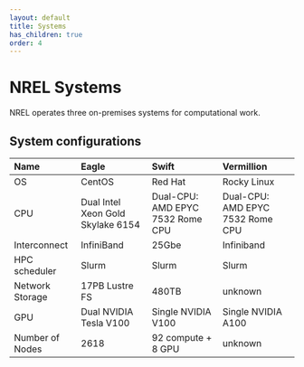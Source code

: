 ```yaml
---
layout: default
title: Systems
has_children: true
order: 4
---
```


# NREL Systems
NREL operates three on-premises systems for computational work. 

## System configurations

| Name        | Eagle     | Swift        | Vermillion  | 
| :---------- | :-------- | :----------- | :---------  | 
| OS          | CentOS    | Red Hat      | Rocky Linux |
| CPU         | Dual Intel Xeon Gold Skylake 6154 | Dual-CPU: AMD EPYC 7532 Rome CPU | Dual-CPU: AMD EPYC 7532 Rome CPU
| Interconnect | InfiniBand | 25Gbe | Infiniband | 
| HPC scheduler | Slurm | Slurm | Slurm |
| Network Storage | 17PB Lustre FS | 480TB | unknown |
| GPU | Dual NVIDIA Tesla V100 | Single NVIDIA V100 | Single NVIDIA A100 | 
| Number of Nodes | 2618 | 92 compute + 8 GPU | unknown | 
